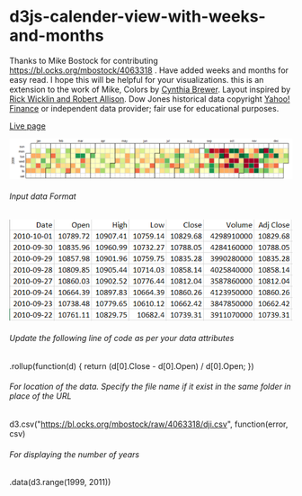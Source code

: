 # d3js-calender-view-with-weeks-and-months

Thanks to Mike Bostock for contributing https://bl.ocks.org/mbostock/4063318 . Have added weeks and months for easy read. I hope this will be helpful for your visualizations. this is an extension to the work of Mike,  Colors by [Cynthia Brewer](http://colorbrewer.org/). Layout inspired by [Rick Wicklin and Robert Allison](http://stat-computing.org/dataexpo/2009/posters/). Dow Jones historical data copyright [Yahoo! Finance](http://finance.yahoo.com/) or independent data provider; fair use for educational purposes.


[Live page](https://bl.ocks.org/gsnaveen/8b3368f3a65228e05d62926aa45a0b53)


![alt text](https://github.com/gsnaveen/d3js-calendar-view-with-weeks-and-months/blob/master/calendar.png "Check Wiki")

###### Input data Format
![alt text](https://github.com/gsnaveen/d3js-calendar-view-with-weeks-and-months/blob/master/calendarInputData.png "Check Wiki")


###### Update the following line of code as per your data attributes
.rollup(function(d) { return (d[0].Close - d[0].Open) / d[0].Open; })

###### For location of the data. Specify the file name if it exist in the same folder in place of the URL
d3.csv("https://bl.ocks.org/mbostock/raw/4063318/dji.csv", function(error, csv)

###### For displaying the number of years
.data(d3.range(1999, 2011))
